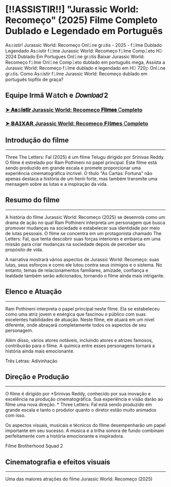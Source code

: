# [!!ASSISTIR!!] "Jurassic World: Recomeço" (2025) Filme Completo Dublado e Legendado em Português

As𝚜istir! Jurassic World: Recomeço Onl𝚒ne gr𝚊tis - 2025 - f𝚒lme Dublado Legendado As𝚜istir f𝚒lme Jurassic World: Recomeço f𝚒lme Comp𝚕eto H𝙳 2024 Dublado Em Portugues Onl𝚒ne gr𝚊tis Baixar Jurassic World: Recomeço f𝚒lme Onl𝚒ne Comp𝚕eto dublado em português mega, Assista a Jurassic World: Recomeço f𝚒lme dublado e legendado em H𝙳 720𝚙 Onl𝚒ne gr𝚊tis. Como As𝚜istir f𝚒lme Jurassic World: Recomeço dublado em português topflix de graça?

Equipe Irmã W𝚊tch e 𝘋𝘰𝘸𝘯𝘭𝘰𝘢𝘥 2
---

### [➤ 𝐀𝐬𝚜𝐢𝐬𝐭𝐢𝐫 Jurassic World: Recomeço 𝗙𝗶𝗹𝐦𝗲𝘀 𝙲ompleto](https://rebrand.ly/btmmpg9)

### [➤ 𝗕𝗔𝗜𝗫𝗔𝗥 Jurassic World: Recomeço 𝗙𝗶𝗹𝐦𝗲𝘀 𝙲ompleto](https://rebrand.ly/btmmpg9)

## Introdução do filme
---
Three The Letters: Fal (2025) é um filme Telugu dirigido por Srinivas Reddy. O filme é estrelado por Ram Pothineni no papel principal. Este filme está sendo produzido em grande escala e promete proporcionar uma experiência cinematográfica incrível. O título "As Cartas: Fortuna" não apenas destaca a história de um herói forte, mas também transmite uma mensagem sobre as lutas e a inspiração da vida.

## Resumo do filme
---
A história do filme Jurassic World: Recomeço (2025) se desenrola como um drama de ação no qual Ram Pothineni interpreta um personagem que busca promover mudanças na sociedade e estabelecer sua identidade por meio de lutas pessoais. O filme se concentra em um protagonista chamado The Letters: Fal, que tenta descobrir suas forças interiores e embarca em uma missão para criar mudanças na sociedade depois de perceber seu propósito de vida.

A narrativa mostrará vários aspectos de Jurassic World: Recomeço: suas lutas, seus esforços e como ele lutou contra seus inimigos e o sistema. No entanto, temas de relacionamentos familiares, amizade, confiança e lealdade também serão adicionados, tornando o filme ainda mais intrigante.

## Elenco e Atuação
---
Ram Pothineni interpreta o papel principal neste filme. Ela se estabeleceu como uma atriz jovem e enérgica que fascinou o público com suas excelentes habilidades de atuação. Neste filme, ele atuará em um nível diferente, onde abraçará completamente todos os aspectos de seu personagem.

Além disso, vários atores notáveis, incluindo atores e atrizes famosos, contribuirão para o filme. A química entre esses personagens tornará a história ainda mais emocionante.

Três Letras: Adivinhação

## Direção e Produção
---
O filme é dirigido por *Srinivas Reddy, conhecido por sua inovação e excelência na produção cinematográfica. Sua experiência e visão darão ao filme uma nova direção. * Three Letters: Fal está sendo produzido em grande escala e tanto o produtor quanto o diretor estão muito animados com isso.

Os aspectos visuais, musicais e técnicos do filme desempenharão um papel importante em seu sucesso. A música e a trilha sonora de fundo combinam perfeitamente com a história emocionante e inspiradora.

Filme Brotherhood Squad 2

## Cinematografia e efeitos visuais
---
Uma das maiores atrações do filme Jurassic World: Recomeço (2025)
